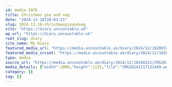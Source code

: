 ```yaml
---
id: media-3976
title: Christmas pie and veg
date: "2024-12-18T20:03:21"
slug: 2024-12-18-christmaspieandveg
site: "https://diary.uncountable.uk"
wp_url: "https://diary.uncountable.uk"
root_slug: diary
site_name: My Diary
featured_media_url: "https://media.uncountable.uk/diary/2024/12/18200321/IMG20241217131449.webp"
featured_media_srcset: "https://media.uncountable.uk/diary/2024/12/18200321/IMG20241217131449-300x169.webp 300w, https://media.uncountable.uk/diary/2024/12/18200321/IMG20241217131449-1024x576.webp 1024w, https://media.uncountable.uk/diary/2024/12/18200321/IMG20241217131449-150x150.webp 150w, https://media.uncountable.uk/diary/2024/12/18200321/IMG20241217131449-640x360.webp 640w, https://media.uncountable.uk/diary/2024/12/18200321/IMG20241217131449.webp 2000w"
type: media
source_url: "https://media.uncountable.uk/diary/2024/12/18200321/IMG20241217131449.webp"
media_details: {"width":2000,"height":1125,"file":"IMG20241217131449.webp","filesize":196042,"sizes":{"medium":{"file":"IMG20241217131449-300x169.webp","width":300,"height":169,"filesize":13794,"mime_type":"image/webp","source_url":"https://media.uncountable.uk/diary/2024/12/18200321/IMG20241217131449-300x169.webp"},"large":{"file":"IMG20241217131449-1024x576.webp","width":1024,"height":576,"filesize":86306,"mime_type":"image/webp","source_url":"https://media.uncountable.uk/diary/2024/12/18200321/IMG20241217131449-1024x576.webp"},"thumbnail":{"file":"IMG20241217131449-150x150.webp","width":150,"height":150,"filesize":7114,"mime_type":"image/webp","source_url":"https://media.uncountable.uk/diary/2024/12/18200321/IMG20241217131449-150x150.webp"},"mobwidth":{"file":"IMG20241217131449-640x360.webp","width":640,"height":360,"filesize":42892,"mime_type":"image/webp","source_url":"https://media.uncountable.uk/diary/2024/12/18200321/IMG20241217131449-640x360.webp"},"full":{"file":"IMG20241217131449.webp","width":2000,"height":1125,"mime_type":"image/webp","source_url":"https://media.uncountable.uk/diary/2024/12/18200321/IMG20241217131449.webp"}},"image_meta":{"aperture":"0","credit":"","camera":"","caption":"","created_timestamp":"0","copyright":"","focal_length":"0","iso":"0","shutter_speed":"0","title":"","orientation":"0","keywords":[]}}
category: []
tag: []
---
```


